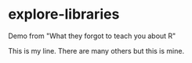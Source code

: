 # explore-libraries

Demo from "What they forgot to teach you about R"

This is my line. There are many others but this is mine. 
